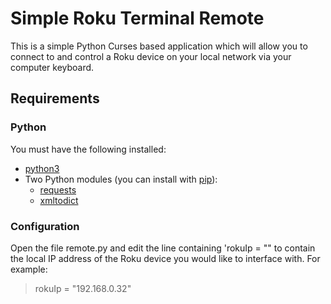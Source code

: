 # Simple Roku Terminal Remote
This is a simple Python Curses based application which will allow you to connect to and control a Roku device on your local network via your computer keyboard.

## Requirements
### Python
You must have the following installed:
- [python3](https://www.python.org/)
- Two Python modules (you can install with [pip](https://pypi.org/project/xmltodict/)):
  - [requests](https://pypi.org/project/requests/)
  - [xmltodict](https://pypi.org/project/xmltodict/)
 ### Configuration
 Open the file remote.py and edit the line containing 'rokuIp = "" to contain the local IP address of the Roku device you would like to interface with. For example:
 >rokuIp = "192.168.0.32"

